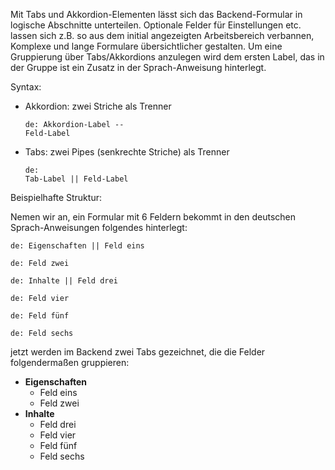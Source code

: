 
Mit Tabs und Akkordion-Elementen lässt sich das Backend-Formular in logische Abschnitte unterteilen. Optionale Felder für Einstellungen etc. lassen sich z.B. so aus dem initial angezeigten Arbeitsbereich verbannen, Komplexe und lange Formulare übersichtlicher gestalten. Um eine Gruppierung über Tabs/Akkordions anzulegen wird dem ersten Label, das in der Gruppe ist ein Zusatz in der Sprach-Anweisung hinterlegt.

Syntax:

* Akkordion: zwei Striche als Trenner<pre><code>de: Akkordion-Label -- Feld-Label</code></pre>
* Tabs: zwei Pipes (senkrechte Striche) als Trenner<pre><code>de: Tab-Label || Feld-Label</code></pre>

Beispielhafte Struktur:

Nemen wir an, ein Formular mit 6 Feldern bekommt in den deutschen Sprach-Anweisungen folgendes hinterlegt:

<pre><code>de: Eigenschaften || Feld eins</code></pre>
<pre><code>de: Feld zwei</code></pre>
<pre><code>de: Inhalte || Feld drei</code></pre>
<pre><code>de: Feld vier</code></pre>
<pre><code>de: Feld fünf</code></pre>
<pre><code>de: Feld sechs</code></pre>

jetzt werden im Backend zwei Tabs gezeichnet, die die Felder folgendermaßen gruppieren:

* **Eigenschaften**
  * Feld eins
  * Feld zwei
* **Inhalte**
  * Feld drei
  * Feld vier
  * Feld fünf
  * Feld sechs
